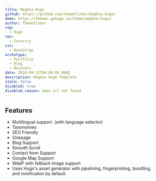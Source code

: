 ```yaml
---
title: Meghna Hugo
github: https://github.com/themefisher/meghna-hugo/
demo: https://themes.gohugo.io/theme/meghna-hugo/
author: Themefisher
ssg:
  - Hugo
cms:
  - Forestry
css:
  - Bootstrap
archetype:
  - Portfolio
  - Blog
  - Business
date: 2018-09-12T09:09:05.000Z
description: Meghna Hugo Template
stale: false
disabled: true
disabled_reason: demo url not found
---
```


## Features

- Multilingual support. (with language selector)
- Taxonomies
- SEO Friendly
- Onepage
- Blog Support
- Smooth Scroll
- Contact form Support
- Google Map Support
- WebP with fallback image support
- Uses Hugo's asset generator with pipelining, fingerprinting, bundling, and minification by default.

